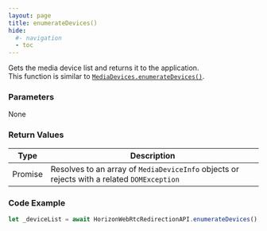 ```yaml
---
layout: page
title: enumerateDevices()
hide:
  #- navigation
  - toc
---
```


Gets the media device list and returns it to the application.  
This function is similar to [`MediaDevices.enumerateDevices()`](https://developer.mozilla.org/en-US/docs/Web/API/MediaDevices/enumerateDevices).

### Parameters
None

### Return Values
| Type    | Description |
|---------|-------------|
| Promise | Resolves to an array of `MediaDeviceInfo` objects or rejects with a related `DOMException` |

### Code Example
```js
let _deviceList = await HorizonWebRtcRedirectionAPI.enumerateDevices();
```
